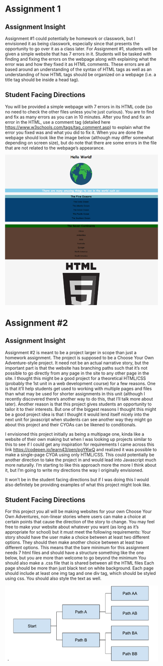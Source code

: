 # Assignment 1

## Assignment Insight
Assignment #1 could potentially be homework or classwork, but I envisioned it as being classwork, especially since that presents the opportunity to go over it as a class later. For Assignment #1, students will be given a simple website that has 7 errors in it. Students will be tasked with finding and fixing the errors on the webpage along with explaining what the error was and how they fixed it as HTML comments. These errors are all based around an understanding of the syntax of HTML tags as well as an understanding of how HTML tags should be organized on a webpage (i.e. a title tag should be inside a head tag). 

## Student Facing Directions
You will be provided a simple webpage with 7 errors in its HTML code (so no need to check the other files unless you’re just curious). You are to find and fix as many errors as you can in 10 minutes. After you find and fix an error in the HTML, use a comment tag (detailed here https://www.w3schools.com/tags/tag_comment.asp) to explain what the error you fixed was and what you did to fix it. When you are done the webpage should look like the image below (although may differ somewhat depending on screen size), but do note that there are some errors in the file that are not related to the webpage’s appearance.

![alt text](05_assignments_resources/CorrectSiteExample.png "Site with All Errors Fixed")

# Assignment #2

## Assignment Insight
Assignment #2 is meant to be a project larger in scope than just a homework assignment. The project is supposed to be a Choose Your Own Adventure-style project. It need not be an actual narrative story, but the important part is that the website has branching paths such that it’s not possible to go directly from any page in the site to any other page in the site. I thought this might be a good project for a theoretical HTML/CSS (probably the 1st unit in a web development course) for a few reasons. One is that it’ll help students get used to working with multiple pages and files than what may be used for shorter assignments in this unit (although I recently discovered there’s another way to do this, that I’ll talk more about later). Another reason is that this project gives students an opportunity to tailor it to their interests. But one of the biggest reasons I thought this might be a good project idea is that I thought it would lend itself nicely into the next unit for javascript when students can see another way they might go about this project and their CYOAs can be likened to conditionals.

I envisioned this project initially as being a multipage one, kinda like a website of their own making but when I was looking up projects similar to this to see if I could get any inspiration for requirements I came across this link https://codepen.io/learn43/pen/pgYKwQ and realized it was possible to make a single-page CYOA using only HTML/CSS. This could potentially be another direction to take the project in and would lead into Javascript much more naturally. I’m starting to like this approach more the more I think about it, but I’m going to write my directions the way I originally envisioned.

It won’t be in the student facing directions but if I was doing this I would also definitely be providing examples of what this project might look like.

## Student Facing Directions

For this project you all will be making websites for your own Choose Your Own Adventures, non-linear stories where users can make a choice at certain points that cause the direction of the story to change. You may feel free to make your website about whatever you want (as long as it’s appropriate for school) but it must meet the following requirements:
Your story should have the user make a choice between at least two different options. They should then make another choice between at least two different options.
This means that the bare minimum for this assignment needs 7 html files and should have a structure something like the one below, but you are more than welcome to go beyond the minimum
You should also make a .css file that is shared between all the HTML files
Each page should be more than just black text on white background. Each page should include at least one img tag and one div tag, which should be styled using css. You should also style the text as well.

![alt text](05_assignments_resources/CYOAStructureExample.png "Example of Minimum CYOA ")



